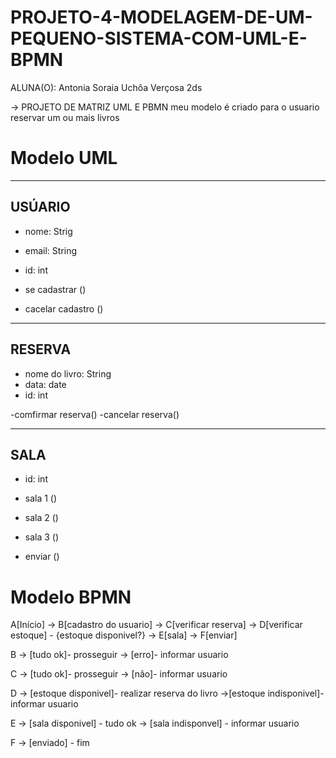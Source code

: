# PROJETO-4-MODELAGEM-DE-UM-PEQUENO-SISTEMA-COM-UML-E-BPMN


ALUNA(O): Antonia Soraia Uchôa Verçosa 
2ds


-> PROJETO DE MATRIZ UML E PBMN
meu modelo é criado para o usuario reservar um ou mais livros


# Modelo UML
--------------------           
  USÚARIO                       
--------------------          
- nome: Strig                               
- email: String                                    
- id: int                                                
          
- se cadastrar ()               
- cacelar cadastro ()           
                                                                  
----------------------
RESERVA
----------------------
- nome do livro: String
- data: date
- id: int

-comfirmar reserva()
-cancelar reserva()

-------------------
SALA
-------------------
- id: int
- sala 1 ()
- sala 2 ()
- sala 3 ()

- enviar ()

  
# Modelo BPMN
A[Início] -> B[cadastro do usuario] -> C[verificar reserva] -> D[verificar estoque] - {estoque disponivel?} -> E[sala] -> F[enviar]

B -> [tudo ok]- prosseguir -> [erro]- informar usuario

C -> [tudo ok]- prosseguir -> [não]- informar usuario 

D -> [estoque disponivel]- realizar reserva do livro ->[estoque indisponivel]- informar usuario

E -> [sala disponivel] - tudo ok -> [sala indisponvel] - informar usuario

F -> [enviado] - fim 


